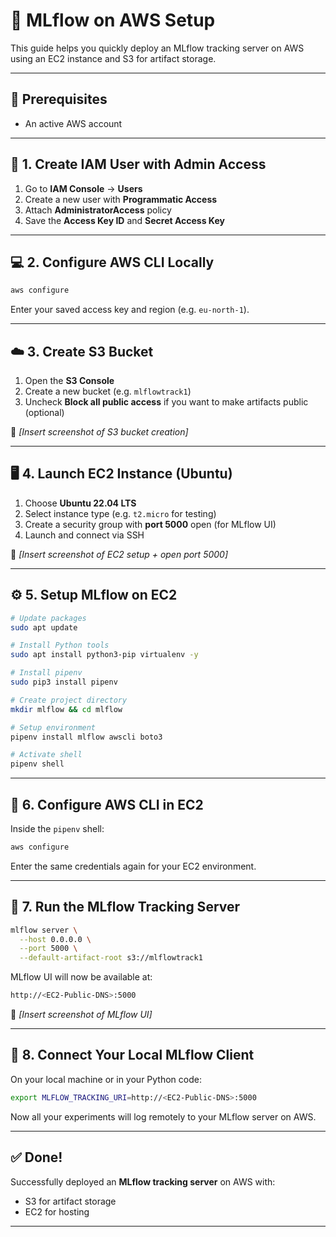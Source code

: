 

# 🚀 MLflow on AWS Setup 

This guide helps you quickly deploy an MLflow tracking server on AWS using an EC2 instance and S3 for artifact storage.

---

## 🧰 Prerequisites

* An active AWS account


---

## 🔐 1. Create IAM User with Admin Access

1. Go to **IAM Console** → **Users**
2. Create a new user with **Programmatic Access**
3. Attach **AdministratorAccess** policy
4. Save the **Access Key ID** and **Secret Access Key**


---

## 💻 2. Configure AWS CLI Locally

```bash
aws configure
```

Enter your saved access key and region (e.g. `eu-north-1`).

---

## ☁️ 3. Create S3 Bucket

1. Open the **S3 Console**
2. Create a new bucket (e.g. `mlflowtrack1`)
3. Uncheck **Block all public access** if you want to make artifacts public (optional)

📸 *\[Insert screenshot of S3 bucket creation]*

---

## 🖥️ 4. Launch EC2 Instance (Ubuntu)

1. Choose **Ubuntu 22.04 LTS**
2. Select instance type (e.g. `t2.micro` for testing)
3. Create a security group with **port 5000** open (for MLflow UI)
4. Launch and connect via SSH

📸 *\[Insert screenshot of EC2 setup + open port 5000]*

---

## ⚙️ 5. Setup MLflow on EC2

```bash
# Update packages
sudo apt update

# Install Python tools
sudo apt install python3-pip virtualenv -y

# Install pipenv
sudo pip3 install pipenv

# Create project directory
mkdir mlflow && cd mlflow

# Setup environment
pipenv install mlflow awscli boto3

# Activate shell
pipenv shell
```

---

## 🔐 6. Configure AWS CLI in EC2

Inside the `pipenv` shell:

```bash
aws configure
```

Enter the same credentials again for your EC2 environment.

---

## 🚀 7. Run the MLflow Tracking Server

```bash
mlflow server \
  --host 0.0.0.0 \
  --port 5000 \
  --default-artifact-root s3://mlflowtrack1
```

MLflow UI will now be available at:

```bash
http://<EC2-Public-DNS>:5000
```

📸 *\[Insert screenshot of MLflow UI]*

---

## 🔗 8. Connect Your Local MLflow Client

On your local machine or in your Python code:

```bash
export MLFLOW_TRACKING_URI=http://<EC2-Public-DNS>:5000
```

Now all your experiments will log remotely to your MLflow server on AWS.

---

## ✅ Done!

Successfully deployed an **MLflow tracking server** on AWS with:

* S3 for artifact storage
* EC2 for hosting

---


